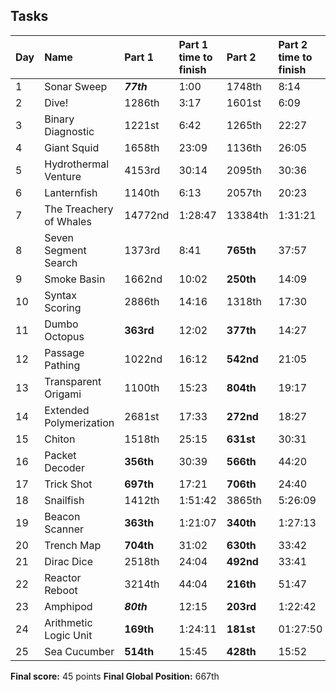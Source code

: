 ## Tasks

| Day | Name                               | Part 1 | Part 1 time to finish  | Part 2 | Part 2 time to finish | Points      | Combined runtime (ms) |
| --- | :--------------------------------- |:------ |:------------------------- |:------ | :------------------------ | :-----------| :---------------------|
| 1   | Sonar Sweep                        | ***77th***   | 			1:00 				|1748th  | 			 8:14             |     24      | 		  1		   |
| 2   | Dive!                       		   | 1286th   | 			3:17 				|1601st  | 			 6:09             |     0      | 		  0.7		   |
| 3   |Binary Diagnostic                   | 1221st   | 			6:42 				|1265th  | 			 22:27            |     0      | 		  1.9		   |
| 4   |Giant Squid                         | 1658th   | 			23:09 				|1136th  | 			 26:05            |     0      | 		  47		   |
| 5   |Hydrothermal Venture              | 4153rd   | 			30:14				|2095th  | 			 30:36            |     0      | 		  238		   |
| 6   |Lanternfish                       | 1140th   | 			6:13				|2057th  | 			 20:23            |     0      | 		  10.6		   |
| 7   |The Treachery of Whales           | 14772nd   | 			1:28:47				|13384th  | 			 1:31:21           |     0      | 		  ??		   |
| 8   |Seven Segment Search              | 1373rd   | 			8:41				|**765th**  | 			 37:57            |     0      | 		  ??		   |
| 9   |Smoke Basin                       | 1662nd   | 			10:02				|**250th**  | 			 14:09            |     0      | 		  ??		   |
| 10  |Syntax Scoring                      | 2886th   | 			14:16				|1318th  | 			 17:30           |     0      | 		  ??		   |
| 11  |Dumbo Octopus                       | **363rd**    | 			12:02				|**377th**  | 			 14:27           |     0      | 		  ??		   |
| 12  |Passage Pathing                     | 1022nd   | 			16:12				|**542nd**  | 			 21:05           |     0      | 		  ??		   |
| 13  |Transparent Origami                 | 1100th   | 			15:23				|**804th**  | 			 19:17           |     0      | 		  ??		   |
| 14  |Extended Polymerization             | 2681st   | 			17:33				|**272nd**  | 			 18:27           |     0      | 		  ??		   |
| 15  |Chiton                              | 1518th   | 			25:15				|**631st**  | 			 30:31           |     0      | 		  ??		   |
| 16  |Packet Decoder                      | **356th**   | 			30:39				|**566th**  | 			 44:20           |     0      | 		  ??		   |
| 17  |Trick Shot                      | **697th**   | 			17:21				|**706th**  | 			 24:40           |     0      | 		  ??		   |
| 18  |Snailfish                      | 1412th   | 			1:51:42				|3865th  | 			 5:26:09           |     0      | 		  ??		   |
| 19  |Beacon Scanner                      | **363th**   | 			1:21:07				|**340th**  | 			 1:27:13           |     0      | 		  ??		   |
| 20  |Trench Map                      | **704th**   | 			31:02				|**630th**  | 			 33:42           |     0      | 		  ??		   |
| 21  |Dirac Dice                      | 2518th   | 			24:04			|**492nd**  | 			 33:41           |     0      | 		  ??		   |
| 22  |Reactor Reboot               | 3214th   | 			44:04			|**216th**  | 			 51:47           |     0      | 		  ??		   |
| 23  |Amphipod                      | ***80th***  | 			12:15			|**203rd**  | 			 1:22:42           |     21      | 		  ??		   |
| 24  |Arithmetic Logic Unit                      | **169th**  | 			1:24:11			|**181st**  | 			 01:27:50           |     0      | 		  20		   |
| 25  |Sea Cucumber                      | **514th**  | 			15:45			|**428th**  | 			 15:52          |     0      | 		  ??		   |


__Final score:__ 45 points
__Final Global Position:__ 667th
